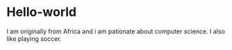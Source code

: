 # Hello-world
I am originally from Africa and i am pationate about computer science.
I also like playing soccer.
